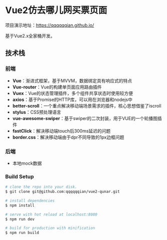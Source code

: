 # Vue2仿去哪儿网买票页面

项目演示地址：https://qqqqqqian.github.io/

基于Vue2.x全家桶开发。


## 技术栈

### 前端

- **Vue**：渐进式框架，基于MVVM，数据绑定具有响应式的特点
- **Vue-router**：Vue的构建单页面应用路由插件
- **Vuex**：Vue的状态管理插件，多个组件共享状态时使用较方便
- **axios**：基于Promise的HTTP库，可以用在浏览器和nodejs中
- **better-scroll**：一个重点解决移动端场景需求的插件，核心思想借鉴了iscroll
- **stylus**：CSS预处理语言
- **vue-awesome-swiper**：基于swiper的二次封装，用于VUE的一个轮播图插件
- **fastClick**：解决移动端touch后300ms延迟的问题
- **border.css**：解决移动端由于dpr不同导致的1px边框问题

### 后端

- 本地mock数据

### Build Setup

``` bash
# clone the repo into your disk.
$ git clone git@github.com:qqqqqqian/vue2-qunar.git

# install dependencies
$ npm install

# serve with hot reload at localhost:8080
$ npm run dev

# build for production with minification
$ npm run build
```
